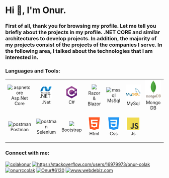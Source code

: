 <h1 align="left">Hi 👋, I'm Onur.</h1>
<h3 align="left">First of all, thank you for browsing my profile. Let me tell you briefly about the projects in my profile. .NET CORE and similar architectures to develop projects. In addition, the majority of my projects consist of the projects of the companies I serve. In the following area, I talked about the technologies that I am interested in.</h3>



<h3 align="left">Languages and Tools:</h3>

<table>
  <tr style="border: none;" height="98">
    <td align="center" width="96" style="border: none;">
      <a> <img src="https://www.webdebiz.com/assets/images/clients/b914c4a1bc5440bbb52564d1b4b47aa1.png" alt="aspnetcore" width="120"/></a>
      <br>Asp.Net Core
    </td>
    <td align="center" width="96" style="border: none;">
      <a> <img src="https://raw.githubusercontent.com/devicons/devicon/master/icons/dot-net/dot-net-original-wordmark.svg" alt="dotnet" width="40"/></a>
      <br>.Net
    </td>
    <td align="center" width="96" style="border: none;">
      <a> <img src="https://raw.githubusercontent.com/devicons/devicon/master/icons/csharp/csharp-original.svg" alt="csharp" width="40"/></a>
      <br>C#
    </td>
    <td align="center" width="96" style="border: none;">
      <a>
        <img src="https://upload.wikimedia.org/wikipedia/commons/d/d0/Blazor.png" width="40"/>
      </a>
      <br>Razor & Blazor
    </td>
    <td align="center" width="96" style="border: none;">
     <a> <img src="https://www.svgrepo.com/show/303229/microsoft-sql-server-logo.svg" alt="mssql" width="50"/></a> 
      <br>MsSql
    </td>
    <td align="center" width="96" style="border: none;">
     <a> <img src="https://raw.githubusercontent.com/devicons/devicon/master/icons/mysql/mysql-original-wordmark.svg" alt="mysql" width="50"/></a> 
      <br>MySql
    </td>
    <td align="center" width="96" style="border: none;">
     <a> <img src="https://raw.githubusercontent.com/devicons/devicon/master/icons/mongodb/mongodb-original-wordmark.svg" alt="mongodb" width="50" height="60"/></a> 
      <br>Mongo DB
    </td>
  </tr>
  
  <tr style="border: none;" height="98">
	<td align="center" width="96" style="border: none;">
      <a> <img src="https://www.vectorlogo.zone/logos/getpostman/getpostman-icon.svg" alt="postman" width="40"/></a>
      <br>Postman
    </td>
	<td align="center" width="96" style="border: none;">
      <a> <img src="https://upload.wikimedia.org/wikipedia/commons/d/d5/Selenium_Logo.png" alt="postman" width="40"/></a>
      <br>Selenium
    </td>
    <td align="center" width="96" style="border: none;">
      <a>
        <img src="https://upload.wikimedia.org/wikipedia/commons/b/b2/Bootstrap_logo.svg" width="40"/>
      </a>
      <br>Bootstrap
    </td> 
	<td align="center" width="96" style="border: none;">
      <a>
        <img src="https://raw.githubusercontent.com/pkkulhari/pkkulhari/master/icons/html.svg" width="40"/>
      </a>
      <br>Html
    </td>
    <td align="center" width="96" style="border: none;">
      <a>
        <img src="https://raw.githubusercontent.com/pkkulhari/pkkulhari/master/icons/css.svg" width="40"/>
      </a>
      <br>Css
    </td>
    <td align="center" width="96" style="border: none;">
      <a> <img src="https://raw.githubusercontent.com/devicons/devicon/master/icons/javascript/javascript-original.svg" alt="javascript" width="40"/></a>
      <br>Js
    </td>
  </tr>
</table>

<h3 align="left">Connect with me:</h3>
<p align="left">
<a href="https://linkedin.com/in/colakkonur" target="_blank"><img align="center" src="https://raw.githubusercontent.com/rahuldkjain/github-profile-readme-generator/master/src/images/icons/Social/linked-in-alt.svg" alt="colakonur" height="30" width="40" /></a>
<a href="https://stackoverflow.com/users/https://stackoverflow.com/users/16979973/onur-colak" target="_blank"><img align="center" src="https://raw.githubusercontent.com/rahuldkjain/github-profile-readme-generator/master/src/images/icons/Social/stack-overflow.svg" alt="https://stackoverflow.com/users/16979973/onur-colak" height="30" width="40" /></a>
<a href="https://instagram.com/onurrccolak" target="_blank"><img align="center" src="https://raw.githubusercontent.com/rahuldkjain/github-profile-readme-generator/master/src/images/icons/Social/instagram.svg" alt="onurrccolak" height="30" width="40" /></a>
<a href="https://discord.gg/Onur#6130" target="_blank"><img align="center" src="https://raw.githubusercontent.com/rahuldkjain/github-profile-readme-generator/master/src/images/icons/Social/discord.svg" alt="Onur#6130" height="30" width="40" /></a>
<a href="https://www.webdebiz.com" target="_blank"><img align="center" src="https://www.webdebiz.com/favicon/webdebiz-favicon-196x196.png" alt="www.webdebiz.com" height="40" width="40" /></a>
</p>
